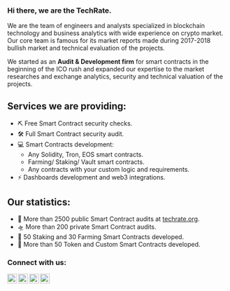 ### Hi there, we are the TechRate.

We are the team of engineers and analysts specialized in blockchain technology and business analytics with wide experience on crypto market. Our core team is famous for its market reports made during 2017-2018 bullish market and technical evaluation of the projects. 

We started as an **Audit & Development firm** for smart contracts in the beginning of the ICO rush and expanded our expertise to the market researches and exchange analytics, security and technical valuation of the projects.

## Services we are providing:
- ⛏ Free Smart Contract security checks.
- 🛠 Full Smart Contract security audit.
- 💻 Smart Contracts development:
  - Any Solidity, Tron, EOS smart contracts.
  - Farming/ Staking/ Vault smart contracts.
  - Any contracts with your custom logic and requirements.
- ⚡ Dashboards development and web3 integrations.

## Our statistics:
- 🚀 More than 2500 public Smart Contract audits at [techrate.org](techrate.org).
- 🛸 More than 200 private Smart Contract audits.
- 🎊 50 Staking and 30 Farming Smart Contracts developed.
- 🧨 More than 50 Token and Custom Smart Contracts developed.

### Connect with us:

[<img align="left" alt="Techrate | Twitter" width="22px" src="https://cdn.jsdelivr.net/npm/simple-icons@v3/icons/twitter.svg" />][twitter]
[<img align="left" alt="Techrate | LinkedIn" width="22px" src="https://cdn.jsdelivr.net/npm/simple-icons@v3/icons/linkedin.svg" />][linkedin]
[<img align="left" alt="Techrate | LinkedIn" width="22px" src="https://cdn.jsdelivr.net/npm/simple-icons@v3/icons/gmail.svg" />][medium]
[<img align="left" alt="Techrate | Telegram" width="22px" src="https://cdn.jsdelivr.net/npm/simple-icons@v3/icons/telegram.svg" />][telegram]
<br />

[twitter]: https://twitter.com/Techrate1
[linkedin]: https://www.linkedin.com/in/zufartat/
[medium]: mailto:ceo@techrate.org
[telegram]: https://t.me/techrate_audits
